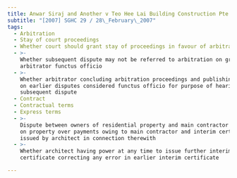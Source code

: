 ```yaml
---
title: Anwar Siraj and Another v Teo Hee Lai Building Construction Pte Ltd
subtitle: "[2007] SGHC 29 / 28\_February\_2007"
tags:
  - Arbitration
  - Stay of court proceedings
  - Whether court should grant stay of proceedings in favour of arbitration
  - >-
    Whether subsequent dispute may not be referred to arbitration on ground that
    arbitrator functus officio
  - >-
    Whether arbitrator concluding arbitration proceedings and publishing award
    on earlier disputes considered functus officio for purpose of hearing
    subsequent dispute
  - Contract
  - Contractual terms
  - Express terms
  - >-
    Dispute between owners of residential property and main contractor working
    on property over payments owing to main contractor and interim certificates
    issued by architect in connection therewith
  - >-
    Whether architect having power at any time to issue further interim
    certificate correcting any error in earlier interim certificate

---
```


